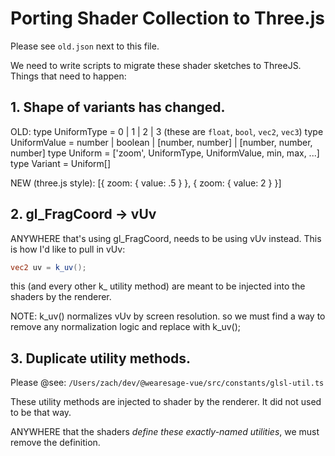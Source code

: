 # Porting Shader Collection to Three.js

Please see `old.json` next to this file.

We need to write scripts to migrate these shader sketches to ThreeJS. Things that need to happen:

## 1. Shape of variants has changed.

OLD:
type UniformType = 0 | 1 | 2 | 3 (these are `float`, `bool`, `vec2`, `vec3`)
type UniformValue = number | boolean | [number, number] | [number, number, number]
type Uniform = ['zoom', UniformType, UniformValue, min, max, ...]
type Variant = Uniform[]

NEW (three.js style):
[{
zoom: {
value: .5
}
}, {
zoom: {
value: 2
}
}]

## 2. gl_FragCoord -> vUv

ANYWHERE that's using gl_FragCoord, needs to be using vUv instead. This is how I'd like to pull in vUv:

```glsl
vec2 uv = k_uv();
```

this (and every other k\_ utility method) are meant to be injected into the shaders by the renderer.

NOTE: k_uv() normalizes vUv by screen resolution. so we must find a way to remove any normalization logic and replace with k_uv();

## 3. Duplicate utility methods.

Please @see: `/Users/zach/dev/@wearesage-vue/src/constants/glsl-util.ts`

These utility methods are injected to shader by the renderer. It did not used to be that way.

ANYWHERE that the shaders _define these exactly-named utilities_, we must remove the definition.
